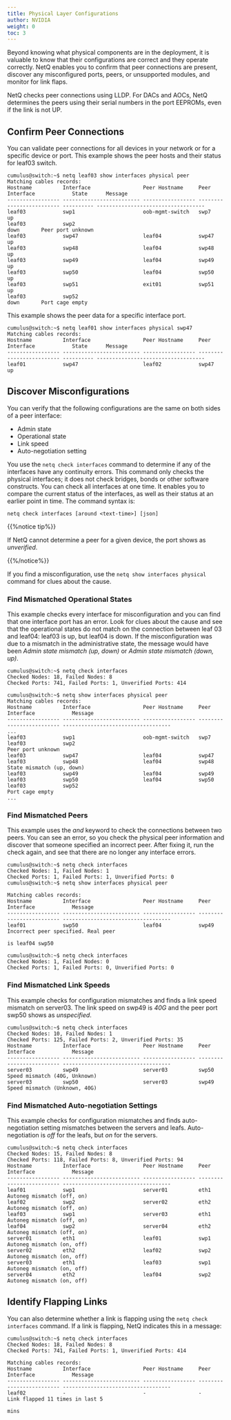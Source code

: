 ```yaml
---
title: Physical Layer Configurations
author: NVIDIA
weight: 0
toc: 3
---
```

Beyond knowing what physical components are in the deployment, it is valuable to know that their configurations are correct and they operate correctly. NetQ enables you to confirm that peer connections are present, discover any misconfigured ports, peers, or unsupported modules, and monitor for link flaps.

NetQ checks peer connections using LLDP. For DACs and AOCs, NetQ determines the peers using their serial numbers in the port EEPROMs, even if the link is not UP.

## Confirm Peer Connections

You can validate peer connections for all devices in your network or for a specific device or port. This example shows the peer hosts and their status for leaf03 switch.

```
cumulus@switch:~$ netq leaf03 show interfaces physical peer
Matching cables records:
Hostname          Interface                 Peer Hostname     Peer Interface            State      Message
----------------- ------------------------- ----------------- ------------------------- ---------- -----------------------------------
leaf03            swp1                      oob-mgmt-switch   swp7                      up                                
leaf03            swp2                                                                  down       Peer port unknown                             
leaf03            swp47                     leaf04            swp47                     up                                
leaf03            swp48                     leaf04            swp48                     up              
leaf03            swp49                     leaf04            swp49                     up                                
leaf03            swp50                     leaf04            swp50                     up                                
leaf03            swp51                     exit01            swp51                     up                                
leaf03            swp52                                                                 down       Port cage empty                                
```

This example shows the peer data for a specific interface port.

```
cumulus@switch:~$ netq leaf01 show interfaces physical swp47
Matching cables records:
Hostname          Interface                 Peer Hostname     Peer Interface            State      Message
----------------- ------------------------- ----------------- ------------------------- ---------- -----------------------------------
leaf01            swp47                     leaf02            swp47                     up   
```

## Discover Misconfigurations

You can verify that the following configurations are the same on both sides of a peer interface:

- Admin state
- Operational state
- Link speed
- Auto-negotiation setting

You use the `netq check interfaces` command to determine if any of the interfaces have any continuity errors. This command only checks the physical interfaces; it does not check bridges, bonds or other software constructs. You can check all interfaces at one time. It enables you to compare the current status of the interfaces, as well as their status at an earlier point in time. The command syntax is:

```
netq check interfaces [around <text-time>] [json]
```

{{%notice tip%}}

If NetQ cannot determine a peer for a given device, the port shows as *unverified*.

{{%/notice%}}

If you find a misconfiguration, use the `netq show interfaces physical` command for clues about the cause.

### Find Mismatched Operational States

This example checks every interface for misconfiguration and you can find that one interface port has an error. Look for clues about the cause and see that the operational states do not match on the connection between leaf 03 and leaf04: leaf03 is up, but leaf04 is down. If the misconfiguration was due to a mismatch in the administrative state, the message would have been *Admin state mismatch (up, down)* or *Admin state mismatch (down, up)*.

```
cumulus@switch:~$ netq check interfaces
Checked Nodes: 18, Failed Nodes: 8
Checked Ports: 741, Failed Ports: 1, Unverified Ports: 414
 
cumulus@switch:~$ netq show interfaces physical peer
Matching cables records:
Hostname          Interface                 Peer Hostname     Peer Interface            Message
----------------- ------------------------- ----------------- ------------------------- -----------------------------------
...
leaf03            swp1                      oob-mgmt-switch   swp7                                                      
leaf03            swp2                                                                  Peer port unknown                             
leaf03            swp47                     leaf04            swp47                                                     
leaf03            swp48                     leaf04            swp48                     State mismatch (up, down)     
leaf03            swp49                     leaf04            swp49                                                     
leaf03            swp50                     leaf04            swp50                                                     
leaf03            swp52                                                                 Port cage empty                                    
...   
```

### Find Mismatched Peers

This example uses the *and* keyword to check the connections between two peers. You can see an error, so you check the physical peer information and discover that someone specified an incorrect peer. After fixing it, run the check again, and see that there are no longer any interface errors.

```
cumulus@switch:~$ netq check interfaces
Checked Nodes: 1, Failed Nodes: 1
Checked Ports: 1, Failed Ports: 1, Unverified Ports: 0
cumulus@switch:~$ netq show interfaces physical peer
    
Matching cables records:
Hostname          Interface                 Peer Hostname     Peer Interface            Message
----------------- ------------------------- ----------------- ------------------------- -----------------------------------
leaf01            swp50                     leaf04            swp49                     Incorrect peer specified. Real peer
                                                                                        is leaf04 swp50      
    
cumulus@switch:~$ netq check interfaces
Checked Nodes: 1, Failed Nodes: 0
Checked Ports: 1, Failed Ports: 0, Unverified Ports: 0
```

### Find Mismatched Link Speeds

This example checks for configuration mismatches and finds a link speed mismatch on server03. The link speed on swp49 is *40G* and the peer port swp50 shows as *unspecified*.

```
cumulus@switch:~$ netq check interfaces
Checked Nodes: 10, Failed Nodes: 1
Checked Ports: 125, Failed Ports: 2, Unverified Ports: 35
Hostname          Interface                 Peer Hostname     Peer Interface            Message
----------------- ------------------------- ----------------- ------------------------- -----------------------------------
server03          swp49                     server03          swp50                     Speed mismatch (40G, Unknown)      
server03          swp50                     server03          swp49                     Speed mismatch (Unknown, 40G)  
```

<!-- vale off -->
### Find Mismatched Auto-negotiation Settings
<!-- vale on -->

This example checks for configuration mismatches and finds auto-negotiation setting mismatches between the servers and leafs. Auto-negotiation is *off* for the leafs, but *on* for the servers.

```
cumulus@switch:~$ netq check interfaces
Checked Nodes: 15, Failed Nodes: 8
Checked Ports: 118, Failed Ports: 8, Unverified Ports: 94
Hostname          Interface                 Peer Hostname     Peer Interface            Message
----------------- ------------------------- ----------------- ------------------------- -----------------------------------
leaf01            swp1                      server01          eth1                      Autoneg mismatch (off, on)         
leaf02            swp2                      server02          eth2                      Autoneg mismatch (off, on)         
leaf03            swp1                      server03          eth1                      Autoneg mismatch (off, on)         
leaf04            swp2                      server04          eth2                      Autoneg mismatch (off, on)         
server01          eth1                      leaf01            swp1                      Autoneg mismatch (on, off)         
server02          eth2                      leaf02            swp2                      Autoneg mismatch (on, off)         
server03          eth1                      leaf03            swp1                      Autoneg mismatch (on, off)         
server04          eth2                      leaf04            swp2                      Autoneg mismatch (on, off)         
```

## Identify Flapping Links

You can also determine whether a link is flapping using the `netq check interfaces` command. If a link is flapping, NetQ indicates this in a message:

```
cumulus@switch:~$ netq check interfaces
Checked Nodes: 18, Failed Nodes: 8
Checked Ports: 741, Failed Ports: 1, Unverified Ports: 414
 
Matching cables records:
Hostname          Interface                 Peer Hostname     Peer Interface            Message
----------------- ------------------------- ----------------- ------------------------- -----------------------------------
leaf02            -                         -                 -                         Link flapped 11 times in last 5
                                                                                        mins                    
```
